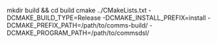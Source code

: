mkdir build && cd build
cmake ../CMakeLists.txt -DCMAKE_BUILD_TYPE=Release -DCMAKE_INSTALL_PREFIX=install -DCMAKE_PREFIX_PATH=/path/to/comms-build/ -DCMAKE_PROGRAM_PATH=/path/to/commsdsl/
